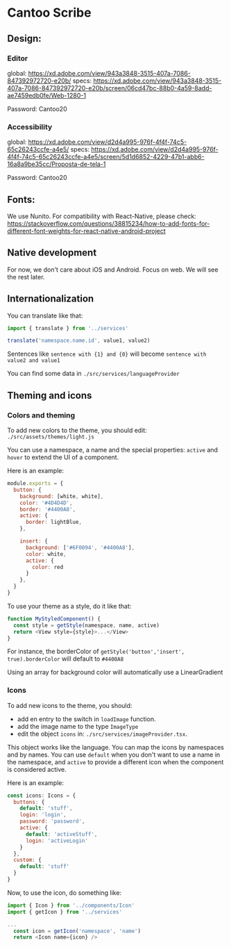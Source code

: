 # Cantoo Scribe

## Design:

### Editor

global: https://xd.adobe.com/view/943a3848-3515-407a-7086-847392972720-e20b/
specs: https://xd.adobe.com/view/943a3848-3515-407a-7086-847392972720-e20b/screen/06cd47bc-88b0-4a59-8add-ae7459edb0fe/Web-1280-1

Password: Cantoo20

### Accessibility

global: https://xd.adobe.com/view/d2d4a995-976f-4f4f-74c5-65c26243ccfe-a4e5/
specs: https://xd.adobe.com/view/d2d4a995-976f-4f4f-74c5-65c26243ccfe-a4e5/screen/5d1d6852-4229-47b1-abb6-16a8a9be35cc/Proposta-de-tela-1

Password: Cantoo20

## Fonts:

We use Nunito.
For compatibility with React-Native, please check: https://stackoverflow.com/questions/38815234/how-to-add-fonts-for-different-font-weights-for-react-native-android-project

## Native development

For now, we don't care about iOS and Android. Focus on web. We will see the rest later.

## Internationalization

You can translate like that:

```javascript
import { translate } from '../services'

translate('namespace.name.id', value1, value2)
```

Sentences like `sentence with {1} and {0}` will become `sentence with value2 and value1`

You can find some data in `./src/services/languageProvider`

## Theming and icons

### Colors and theming

To add new colors to the theme, you should edit: `./src/assets/themes/light.js`

You can use a namespace, a name and the special properties: `active` and `hover` to extend the UI of a component.

Here is an example:

```javascript
module.exports = {
  button: {
    background: [white, white],
    color: '#4D4D4D',
    border: '#4400A8',
    active: {
      border: lightBlue,
    },

    insert: {
      background: ['#6F0094', '#4400A8'],
      color: white,
      active: {
        color: red
      }
    },
  }
}
```

To use your theme as a style, do it like that:

```javascript
function MyStyledComponent() {
  const style = getStyle(namespace, name, active)
  return <View style={style}>...</View>
}
```

For instance, the borderColor of `getStyle('button','insert', true).borderColor` will default to `#4400A8`

Using an array for background color will automatically use a LinearGradient

### Icons

To add new icons to the theme, you should:

 * add en entry to the switch in `loadImage` function.
 * add the image name to the type `ImageType`
 * edit the object `icons` in: `./src/services/imageProvider.tsx`.

This object works like the language. You can map the icons by namespaces and by names.
You can use `default` when you don't want to use a name in the namespace, and `active` to provide a different icon when the component is considered active.

Here is an example:

```javascript
const icons: Icons = {
  buttons: {
    default: 'stuff',
    login: 'login',
    password: 'password',
    active: {
      default: 'activeStuff',
      login: 'activeLogin'
    }
  },
  custom: {
    default: 'stuff'
  }
}
```

Now, to use the icon, do something like:

```javascript
import { Icon } from '../components/Icon'
import { getIcon } from '../services'

...
  const icon = getIcon('namespace', 'name')
  return <Icon name={icon} />
```
